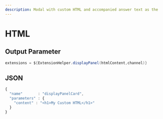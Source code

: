 ```yaml
---
description: Modal with custom HTML and accompanied answer text as the title
---
```


# HTML

## Output Parameter

```groovy
extensions = ${ExtensionHelper.displayPanel(htmlContent,channel)}
```

## JSON

```javascript
{
  "name"       : "displayPanelCard",
  "parameters" : {
    "content" : "<h1>My Custom HTML</h1>"
  }
}
```


